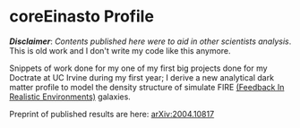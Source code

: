 # coreEinasto Profile

___Disclaimer___: *Contents published here were to aid in other scientists analysis*. This is old work and I don't write my code like this anymore. 

Snippets of work done for my one of my first big projects done for my Doctrate at UC Irvine during my first year; I derive a new analytical dark matter profile to model the density structure of simulate FIRE [(Feedback In Realistic Environments)](https://fire.northwestern.edu/) galaxies.

Preprint of published results are here: [arXiv:2004.10817](https://arxiv.org/abs/2004.10817)
